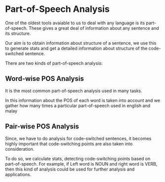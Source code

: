 # Part-of-Speech Analysis

One of the oldest tools avaiable to us to deal with any language is its part-of-speech. These gives a great deal of information about any sentence and its structure. 

Our aim is to obtain information about structure of a sentence, we use this to generate stats and get a detailed information about structure of the code-switched sentence.

There are two kinds of part-of-speech analysis:
## Word-wise POS Analysis
It is the most common part-of-speech analysis used in many tasks. 

In this information about the POS of each word is taken into account and we gather how many times a particular part-of-speech used in english and malay

## Pair-wise POS Analysis
Since, we have to do analysis for code-switched sentences, it becomes highly important that code-switching points are also taken into consideration.

To do so, we calculate stats, detecting code-switching points based on part-of-speech. For example, if Left word is NOUN and right word is VERB, then this kind of analysis could be used for further analysis and applications.

